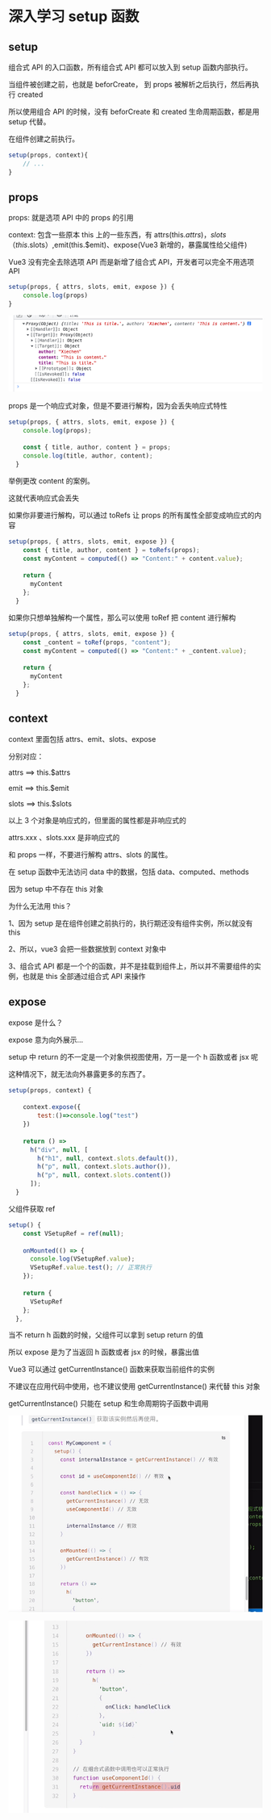 # 深入学习 setup 函数

## setup

组合式 API 的入口函数，所有组合式 API 都可以放入到 setup 函数内部执行。

当组件被创建之前，也就是 beforCreate， 到 props 被解析之后执行，然后再执行 created

所以使用组合 API 的时候，没有 beforCreate 和 created 生命周期函数，都是用 setup 代替。

在组件创建之前执行。

```js
setup(props, context){
    // ...
}
```

## props

props: 就是选项 API 中的 props 的引用

context: 包含一些原本 this 上的一些东西，有 attrs(this.$attrs)，slots（this.$slots）,emit(this.$emit)、expose(Vue3 新增的，暴露属性给父组件)

Vue3 没有完全去除选项 API 而是新增了组合式 API，开发者可以完全不用选项 API

```js
setup(props, { attrs, slots, emit, expose }) {
    console.log(props)
}
```

![](../README_files/Xnip2023-06-01_14-58-23.jpg)

props 是一个响应式对象，但是不要进行解构，因为会丢失响应式特性

```js
setup(props, { attrs, slots, emit, expose }) {
    console.log(props);

    const { title, author, content } = props;
    console.log(title, author, content);
  }
```

举例更改 content 的案例。

这就代表响应式会丢失

如果你非要进行解构，可以通过 toRefs 让 props 的所有属性全部变成响应式的内容

```js
setup(props, { attrs, slots, emit, expose }) {
    const { title, author, content } = toRefs(props);
    const myContent = computed(() => "Content:" + content.value);

    return {
      myContent
    };
  }
```

如果你只想单独解构一个属性，那么可以使用 toRef 把 content 进行解构

```js
setup(props, { attrs, slots, emit, expose }) {
    const _content = toRef(props, "content");
    const myContent = computed(() => "Content:" + _content.value);

    return {
      myContent
    };
  }
```

## context

context 里面包括 attrs、emit、slots、expose

分别对应：

attrs ==> this.$attrs

emit ==> this.$emit

slots ==> this.$slots

以上 3 个对象是响应式的，但里面的属性都是非响应式的

attrs.xxx 、slots.xxx 是非响应式的

和 props 一样，不要进行解构 attrs、slots 的属性。

在 setup 函数中无法访问 data 中的数据，包括 data、computed、methods

因为 setup 中不存在 this 对象

为什么无法用 this？

1、因为 setup 是在组件创建之前执行的，执行期还没有组件实例，所以就没有 this

2、所以，vue3 会把一些数据放到 context 对象中

3、组合式 API 都是一个个的函数，并不是挂载到组件上，所以并不需要组件的实例，也就是 this 全部通过组合式 API 来操作

## expose

expose 是什么？

expose 意为向外展示...

setup 中 return 的不一定是一个对象供视图使用，万一是一个 h 函数或者 jsx 呢

这种情况下，就无法向外暴露更多的东西了。

```js
setup(props, context) {

    context.expose({
        test:()=>console.log("test")
    })

    return () =>
      h("div", null, [
        h("h1", null, context.slots.default()),
        h("p", null, context.slots.author()),
        h("p", null, context.slots.content())
      ]);
  }
```

父组件获取 ref

```js
setup() {
    const VSetupRef = ref(null);

    onMounted(() => {
      console.log(VSetupRef.value);
      VSetupRef.value.test(); // 正常执行
    });

    return {
      VSetupRef
    };
  },
```

当不 return h 函数的时候，父组件可以拿到 setup return 的值

所以 expose 是为了当返回 h 函数或者 jsx 的时候，暴露出值

Vue3 可以通过 getCurrentInstance() 函数来获取当前组件的实例

不建议在应用代码中使用，也不建议使用 getCurrentInstance() 来代替 this 对象

getCurrentInstance() 只能在 setup 和生命周期钩子函数中调用

![](../README_files/Xnip2023-06-01_15-59-59.jpg)

![](../README_files/Xnip2023-06-01_16-00-53.jpg)